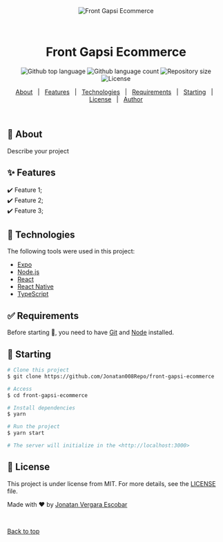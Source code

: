 <div align="center" id="top"> 
  <img src="./.github/app.gif" alt="Front Gapsi Ecommerce" />

  &#xa0;

  <!-- <a href="https://frontgapsiecommerce.netlify.app">Demo</a> -->
</div>

<h1 align="center">Front Gapsi Ecommerce</h1>

<p align="center">
  <img alt="Github top language" src="https://img.shields.io/github/languages/top/Jonatan008Repo/front-gapsi-ecommerce?color=56BEB8">

  <img alt="Github language count" src="https://img.shields.io/github/languages/count/Jonatan008Repo/front-gapsi-ecommerce?color=56BEB8">

  <img alt="Repository size" src="https://img.shields.io/github/repo-size/Jonatan008Repo/front-gapsi-ecommerce?color=56BEB8">

  <img alt="License" src="https://img.shields.io/github/license/Jonatan008Repo/front-gapsi-ecommerce?color=56BEB8">

  <!-- <img alt="Github issues" src="https://img.shields.io/github/issues/Jonatan008Repo/front-gapsi-ecommerce?color=56BEB8" /> -->

  <!-- <img alt="Github forks" src="https://img.shields.io/github/forks/Jonatan008Repo/front-gapsi-ecommerce?color=56BEB8" /> -->

  <!-- <img alt="Github stars" src="https://img.shields.io/github/stars/Jonatan008Repo/front-gapsi-ecommerce?color=56BEB8" /> -->
</p>

<!-- Status -->

<!-- <h4 align="center"> 
	🚧  Front Gapsi Ecommerce 🚀 Under construction...  🚧
</h4> 

<hr> -->

<p align="center">
  <a href="#dart-about">About</a> &#xa0; | &#xa0; 
  <a href="#sparkles-features">Features</a> &#xa0; | &#xa0;
  <a href="#rocket-technologies">Technologies</a> &#xa0; | &#xa0;
  <a href="#white_check_mark-requirements">Requirements</a> &#xa0; | &#xa0;
  <a href="#checkered_flag-starting">Starting</a> &#xa0; | &#xa0;
  <a href="#memo-license">License</a> &#xa0; | &#xa0;
  <a href="https://github.com/Jonatan008Repo" target="_blank">Author</a>
</p>

<br>

## :dart: About ##

Describe your project

## :sparkles: Features ##

:heavy_check_mark: Feature 1;\
:heavy_check_mark: Feature 2;\
:heavy_check_mark: Feature 3;

## :rocket: Technologies ##

The following tools were used in this project:

- [Expo](https://expo.io/)
- [Node.js](https://nodejs.org/en/)
- [React](https://pt-br.reactjs.org/)
- [React Native](https://reactnative.dev/)
- [TypeScript](https://www.typescriptlang.org/)

## :white_check_mark: Requirements ##

Before starting :checkered_flag:, you need to have [Git](https://git-scm.com) and [Node](https://nodejs.org/en/) installed.

## :checkered_flag: Starting ##

```bash
# Clone this project
$ git clone https://github.com/Jonatan008Repo/front-gapsi-ecommerce

# Access
$ cd front-gapsi-ecommerce

# Install dependencies
$ yarn

# Run the project
$ yarn start

# The server will initialize in the <http://localhost:3000>
```

## :memo: License ##

This project is under license from MIT. For more details, see the [LICENSE](LICENSE.md) file.


Made with :heart: by <a href="https://github.com/Jonatan008Repo" target="_blank">Jonatan Vergara Escobar</a>

&#xa0;

<a href="#top">Back to top</a>
